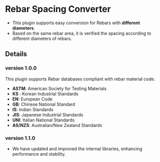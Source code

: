 # Rebar Spacing Converter

- This plugin supports easy conversion for Rebars with **different diameters**.
- Based on the same rebar area, it is verified the spacing according to different diameters of rebars.

## Details

### version 1.0.0

This plugin supports Rebar databases compliant with rebar material code.

- **ASTM**: American Society for Testing Materials
- **KS** : Korean Industrial Standards
- **EN**: European Code
- **GB**: Chinese National Standard
- **IS**: Indian Standards
- **JIS**: Japanese Industrial Standards
- **UNI**: Italian National Standards
- **AS/NZS**: Australian/New Zealand Standards

### version 1.1.0

- We have updated and improved the internal libraries, enhancing performance and stability.

